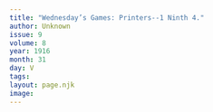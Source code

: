 ```yaml
---
title: "Wednesday’s Games: Printers--1 Ninth 4."
author: Unknown
issue: 9
volume: 8
year: 1916
month: 31
day: V
tags:
layout: page.njk
image:
---
```




